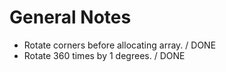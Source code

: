 # General Notes
- Rotate corners before allocating array. / DONE
- Rotate 360 times by 1 degrees. / DONE


